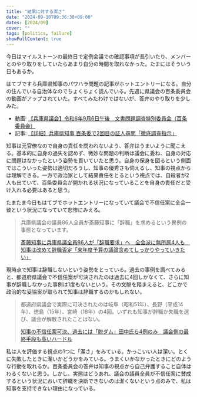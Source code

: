 ```yaml
---
title: "結果に対する潔さ"
date: "2024-09-10T09:36:38+09:00"
dates: [2024/09]
cover: ""
tags: [politics, failure]
showFullContent: true
---
```


今日はマイルストーンの最終日で定例会議での確認事項が長引いたり、メンバーとのやり取りをしていたらあまり自分の時間を取れなかった。たまにはそういう日もあるか。

はてブですら兵庫県知事のパワハラ問題の記事がホットエントリーになる。自分の住んでいる自治体なのでちょくちょく読んでいる。先週に県議会の百条委員会の動画がアップされていた。すべてみたわけではないが、答弁のやり取りを少しみた。

* 動画: [【兵庫県議会】令和6年9月6日午後　文書問題調査特別委員会（百条委員会）](https://www.youtube.com/watch?v=JoSnKfPZGAc)
* 記事: [【詳細】兵庫県知事 百条委で2回目の証人尋問「徹底調査指示」](https://www3.nhk.or.jp/news/html/20240906/k10014573141000.html)

知事は元官僚なので自身の責任を問われないよう、答弁はうまいように聞こえる。基本的に自身の過失を認めず、微妙な問題の判断は議会に委ね、自身の対応に問題はなかったという姿勢を貫いていたと思う。自身の保身を図るという側面ではこういった姿勢は適切だろうし、知事の優秀さも伺えるし、知事の視点からは理解できる。一方で政治家として結果責任をとるという視点では、自殺者が2人も出ていて、百条委員会が開かれる状況になっていることを自身の責任だと受け入れる必要はあると思う。

たまたま今日もはてブでホットエントリーになっていて議会で不信任案に全会一致という状況になっていて悲惨にみえる。

> 兵庫県議会の議員86人全員が斎藤知事に「辞職」を求めるという異例の事態となっています。
> 
> [斎藤知事に兵庫県議全員86人が「辞職要求」へ　全会派に無所属4人も　知事は改めて辞職否定「来年度予算の議論含めてしっかりやっていきたい」](https://news.yahoo.co.jp/articles/f9814bcb493ad4aca6ebc5315774a135e3066d36)

現時点で知事は辞職しないという姿勢をとっている。過去の事例を調べてみると、都道府県議会で不信任案が可決されたのは過去に4回しかなくて、さらに知事が辞職しなかった事例は1度もないという。その文脈を踏まえると、どこかで政治的な妥協案が取られて知事は辞職するのかもしれない。

> 都道府県議会で実際に可決されたのは岐阜（昭和51年）、長野（平成14年）、徳島（15年）、宮崎（18年）の4回。いずれも知事が辞職か失職を選び、議会が解散されたことはない。
> 
> [知事の不信任案可決、過去には「脱ダム」田中氏ら4例のみ　議会側の最終手段も高いハードル](https://www.sankei.com/article/20240906-ZWZXSMLYMFMBNGBEFGTYU6DAHY/)

私は人を評価する視点の1つに「潔さ」をみている。かっこいい人は潔い。とくに失敗したときに潔いかどうかをみている。うまくいかなかったときにどのような行動を取れるか。百条委員会の答弁は知事の視点から自己弁護すること自体はわるくないと思う。しかし、実態はどうあれ、議会の議員全員が不信任案に賛成するという状況において辞職を決断できないのは潔くないという点のみで、私は知事を支持できない理由になっている。

